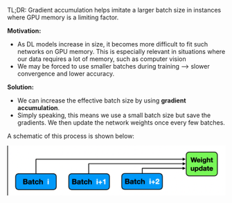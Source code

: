 TL;DR: Gradient accumulation helps imitate a larger batch size in instances where GPU memory is a limiting factor.

**Motivation:** 

* As DL models increase in size, it becomes more difficult to fit such networks on GPU memory. This is especially relevant in situations where our data requires a lot of memory, such as computer vision
* We may be forced to use smaller batches during training --> slower convergence and lower accuracy.

**Solution:**

* We can increase the effective batch size by using **gradient accumulation**. 
* Simply speaking, this means we use a small batch size but save the gradients. We then update the network weights once every few batches.

A schematic of this process is shown below:

![](_attachments/Screenshot%202022-02-25%20at%2016.19.48.png)